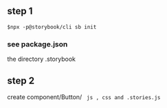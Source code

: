 ## step 1
`$npx -p@storybook/cli sb init`
### see package.json 
the directory .storybook
## step 2
create component/Button/
` js , css and .stories.js`